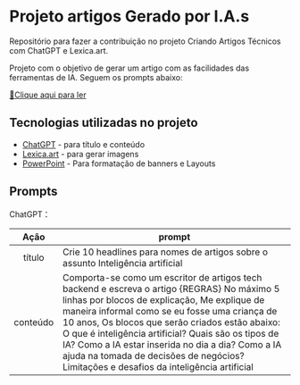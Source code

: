 # Projeto artigos Gerado por I.A.s
Repositório para fazer a contribuição no projeto Criando Artigos Técnicos com ChatGPT e Lexica.art.

Projeto com o objetivo de gerar um artigo com as facilidades das ferramentas de IA. Seguem os prompts abaixo:


<a href="https://web.dio.me/articles/como-a-inteligencia-artificial-esta-transformando-a-tomada-de-decisoes-e-a-forma-como-consumimos?back=%2Farticles&open-modal=true&page=1&order=oldest" title="View PDF now"> 📕Clique aqui para ler</a>

## Tecnologias utilizadas no projeto

- [ChatGPT](https://chat.openai.com/) - para título e conteúdo
- [Lexica.art](https://lexica.art/) - para gerar imagens
- [PowerPoint](https://www.microsoft.com/en/microsoft-365/powerpoint) - Para formatação de banners e Layouts


## Prompts

ChatGPT：

|   Ação   | prompt                                                                                                                                                                                                                                                                         |
| :------: | ------------------------------------------------------------------------------------------------------------------------------------------------------------------------------------------------------------------------------------------------------------------------------ |
|  título  | Crie 10 headlines para nomes de artigos sobre o assunto Inteligência artificial                                                       |
| conteúdo | Comporta-se como um escritor de artigos tech backend e escreva o artigo {REGRAS} No máximo 5 linhas por blocos de explicação, Me explique de maneira informal como se eu fosse uma criança de 10 anos, Os blocos que serão criados estão abaixo: O que é inteligência artificial? Quais são os tipos de IA? Como a IA estar inserida no dia a dia? Como a IA ajuda na tomada de decisões de negócios? Limitações e desafios da inteligência artificial|
